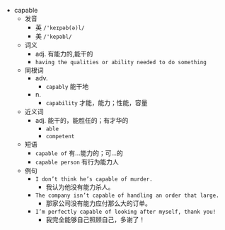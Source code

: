 - capable
  - 发音
    - 英 `/'keɪpəb(ə)l/`
    - 美 `/'kepəbl/`
  - 词义
    - adj. 有能力的,能干的
    - `having the qualities or ability needed to do something`
  - 同根词
    - adv.
      - `capably` 能干地
    - n.
      - `capability` 才能，能力；性能，容量
  - 近义词
    - adj. 能干的，能胜任的；有才华的
      - `able`
      - `competent`
  - 短语
    - `capable of` 有…能力的；可…的 
    - `capable person` 有行为能力人 
  - 例句
    - `I don’t think he’s capable of murder.`
      - 我认为他没有能力杀人。
    - `The company isn’t capable of handling an order that large.`
      - 那家公司没有能力应付那么大的订单。
    - `I’m perfectly capable of looking after myself, thank you!`
      - 我完全能够自己照顾自己，多谢了！

